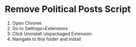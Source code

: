 # Remove Political Posts Script

1. Open Chrome
2. Go to Settings>Extensions
3. Click Uninstall Unpackaged Extension
4. Navigate to this folder and install
